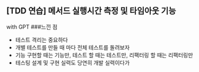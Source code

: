 ## [TDD 연습] 메서드 실행시간 측정 및 타임아웃 기능
with GPT
###느낀 점
- 테스트 격리는 중요하다
- 개별 테스트를 만들 때 마다 전체 테스트를 돌려보자
- 기능 구현할 때는 기능만, 테스트 할 때는 테스트만, 리팩터링 할 때는 리팩터링만
- 테스팅 설계 및 구현 실력도 당연히 개발 실력이다가
